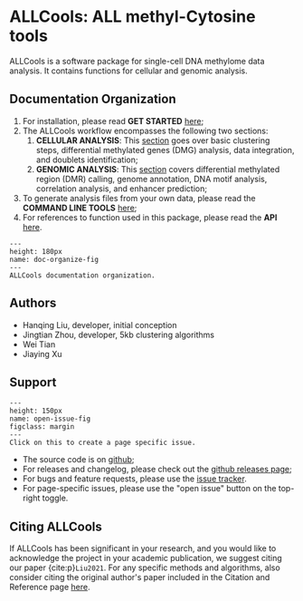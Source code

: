 ALLCools: ALL methyl-Cytosine tools
============================

ALLCools is a software package for single-cell DNA methylome data analysis. It contains functions for cellular and genomic analysis.

## Documentation Organization

1. For installation, please read **GET STARTED** [here](start/installation.md);
2. The ALLCools workflow encompasses the following two sections:
   1. **CELLULAR ANALYSIS**: This [section](cell_level/basic/intro_basic_clustering.md) goes over basic clustering steps, differential methylated genes (DMG) analysis, data integration, and doublets identification;
   2. **GENOMIC ANALYSIS**: This [section](cluster_level/intro.md) covers differential methylated region (DMR) calling, genome annotation, DNA motif analysis, correlation analysis, and enhancer prediction;
3. To generate analysis files from your own data, please read the **COMMAND LINE TOOLS** [here](command_line/allcools.ipynb);
4. For references to function used in this package, please read the **API** [here](https://lhqing.github.io/ALLCools/api/ALLCools/index.html).

```{figure} ./img/doc_organize.png
---
height: 180px
name: doc-organize-fig
---
ALLCools documentation organization.
```

## Authors

- Hanqing Liu, developer, initial conception
- Jingtian Zhou, developer, 5kb clustering algorithms
- Wei Tian
- Jiaying Xu

## Support

```{figure} ./img/open_issue.png
---
height: 150px
name: open-issue-fig
figclass: margin
---
Click on this to create a page specific issue.
```

- The source code is on [github](https://github.com/lhqing/ALLCools);
- For releases and changelog, please check out the [github releases page](https://github.com/lhqing/ALLCools/releases);
- For bugs and feature requests, please use the [issue tracker](https://github.com/lhqing/ALLCools/issues).
- For page-specific issues, please use the "open issue" button on the top-right toggle.

## Citing ALLCools

If ALLCools has been significant in your research, and you would like to acknowledge the project in your academic publication, we suggest citing our paper {cite:p}`Liu2021`. For any specific methods and algorithms, also consider citing the original author's paper included in the Citation and Reference page [here](project_info/citation.md). 
